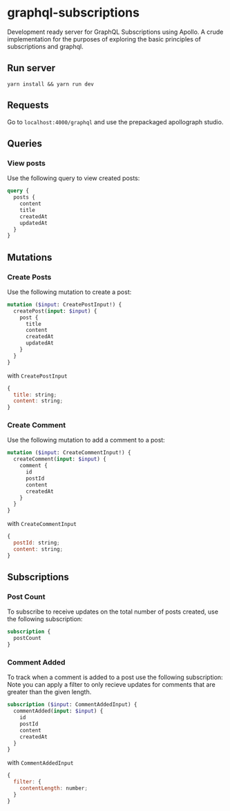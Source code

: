 # graphql-subscriptions

Development ready server for GraphQL Subscriptions using Apollo.
A crude implementation for the purposes of exploring the basic principles of subscriptions and graphql.

## Run server

```
yarn install && yarn run dev
```

## Requests

Go to `localhost:4000/graphql` and use the prepackaged apollograph studio.

## Queries

### View posts

Use the following query to view created posts:

```graphql
query {
  posts {
    content
    title
    createdAt
    updatedAt
  }
}
```

## Mutations

### Create Posts

Use the following mutation to create a post:

```graphql
mutation ($input: CreatePostInput!) {
  createPost(input: $input) {
    post {
      title
      content
      createdAt
      updatedAt
    }
  }
}
```

with `CreatePostInput`

```js
{
  title: string;
  content: string;
}
```

### Create Comment

Use the following mutation to add a comment to a post:

```graphql
mutation ($input: CreateCommentInput!) {
  createComment(input: $input) {
    comment {
      id
      postId
      content
      createdAt
    }
  }
}
```

with `CreateCommentInput`

```js
{
  postId: string;
  content: string;
}
```

## Subscriptions

### Post Count

To subscribe to receive updates on the total number of posts created, use the following subscription:

```graphql
subscription {
  postCount
}
```

### Comment Added

To track when a comment is added to a post use the following subscription:
Note you can apply a filter to only recieve updates for comments that are greater than the given length.

```graphql
subscription ($input: CommentAddedInput) {
  commentAdded(input: $input) {
    id
    postId
    content
    createdAt
  }
}
```

with `CommentAddedInput`

```js
{
  filter: {
    contentLength: number;
  }
}
```
